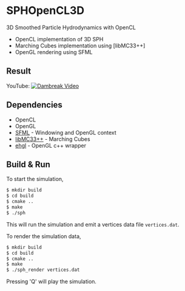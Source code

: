 # SPHOpenCL3D
3D Smoothed Particle Hydrodynamics with OpenCL

 - OpenCL implementation of 3D SPH
 - Marching Cubes implementation using [libMC33++]
 - OpenGL rendering using SFML

## Result

YouTube:
[![Dambreak Video](https://img.youtube.com/vi/cos2Pyizmww/0.jpg)](https://www.youtube.com/shorts/cos2Pyizmww)

## Dependencies
 - OpenCL
 - OpenGL
 - [SFML](https://www.sfml-dev.org/index.php) - Windowing and OpenGL context
 - [libMC33++](https://github.com/dvega68/MC33_cpp_library) - Marching Cubes
 - [ehgl](https://github.com/ehwan/ehgl) - OpenGL c++ wrapper

## Build & Run

To start the simulation,
```bash
$ mkdir build
$ cd build
$ cmake ..
$ make
$ ./sph
```
This will run the simulation and emit a vertices data file `vertices.dat`.

To render the simulation data,
```bash
$ mkdir build
$ cd build
$ cmake ..
$ make
$ ./sph_render vertices.dat
```
Pressing 'Q' will play the simulation.